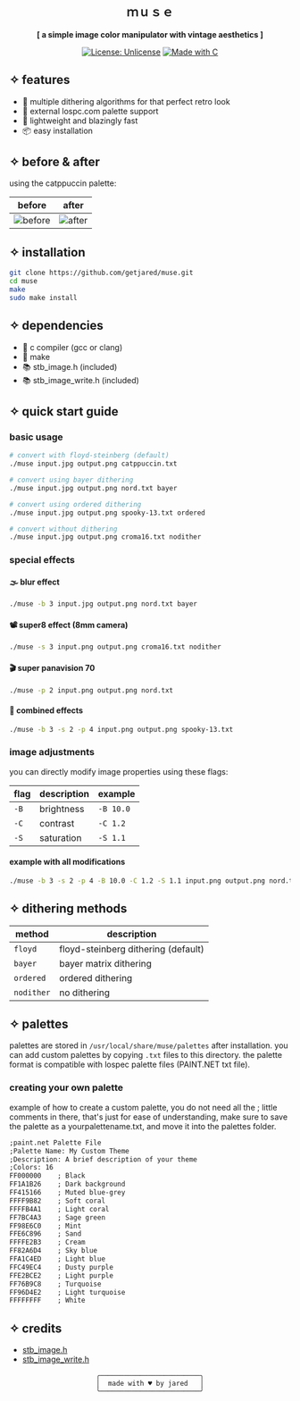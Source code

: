 <div align="center">

## ｍｕｓｅ

**[ a simple image color manipulator with vintage aesthetics ]**

[![License: Unlicense](https://img.shields.io/badge/License-Unlicense-pink.svg)](http://unlicense.org/)
[![Made with C](https://img.shields.io/badge/Made%20with-C-purple.svg)](https://en.wikipedia.org/wiki/C_(programming_language))

</div>

## ✧ features

- 🎨 multiple dithering algorithms for that perfect retro look
- 🌈 external lospc.com palette support
- 🚀 lightweight and blazingly fast
- 📦 easy installation

## ✧ before & after

using the catppuccin palette:

| before | after |
|--------|-------|
| ![before](https://i.imgur.com/fkzmPtQ.jpg) | ![after](https://i.imgur.com/tkTjHtR.png) |

## ✧ installation

```bash
git clone https://github.com/getjared/muse.git
cd muse
make
sudo make install
```

## ✧ dependencies

- 📝 c compiler (gcc or clang)
- 🔧 make
- 📚 stb_image.h (included)
- 📚 stb_image_write.h (included)

## ✧ quick start guide

### basic usage

```bash
# convert with floyd-steinberg (default)
./muse input.jpg output.png catppuccin.txt

# convert using bayer dithering
./muse input.jpg output.png nord.txt bayer

# convert using ordered dithering
./muse input.jpg output.png spooky-13.txt ordered

# convert without dithering
./muse input.jpg output.png croma16.txt nodither
```

### special effects

#### 🌫️ blur effect
```bash
./muse -b 3 input.jpg output.png nord.txt bayer
```

#### 📽️ super8 effect (8mm camera)
```bash
./muse -s 3 input.png output.png croma16.txt nodither
```

#### 🎬 super panavision 70
```bash
./muse -p 2 input.png output.png nord.txt
```

#### 🎨 combined effects
```bash
./muse -b 3 -s 2 -p 4 input.png output.png spooky-13.txt
```

### image adjustments

you can directly modify image properties using these flags:

| flag | description | example |
|------|-------------|---------|
| `-B` | brightness | `-B 10.0` |
| `-C` | contrast | `-C 1.2` |
| `-S` | saturation | `-S 1.1` |

#### example with all modifications
```bash
./muse -b 3 -s 2 -p 4 -B 10.0 -C 1.2 -S 1.1 input.png output.png nord.txt floyd
```

## ✧ dithering methods

| method | description |
|--------|-------------|
| `floyd` | floyd-steinberg dithering (default) |
| `bayer` | bayer matrix dithering |
| `ordered` | ordered dithering |
| `nodither` | no dithering |

## ✧ palettes

palettes are stored in `/usr/local/share/muse/palettes` after installation. you can add custom palettes by copying `.txt` files to this directory. the palette format is compatible with lospec palette files (PAINT.NET txt file).

### creating your own palette
example of how to create a custom palette, you do not need all the ; little comments in there, that's just for ease of understanding, make sure to save the palette as a yourpalettename.txt, and move it into the palettes folder.

```txt
;paint.net Palette File
;Palette Name: My Custom Theme
;Description: A brief description of your theme
;Colors: 16
FF000000    ; Black
FF1A1B26    ; Dark background
FF415166    ; Muted blue-grey
FFFF9B82    ; Soft coral
FFFFB4A1    ; Light coral
FF7BC4A3    ; Sage green
FF98E6C0    ; Mint
FFE6C896    ; Sand
FFFFE2B3    ; Cream
FF82A6D4    ; Sky blue
FFA1C4ED    ; Light blue
FFC49EC4    ; Dusty purple
FFE2BCE2    ; Light purple
FF76B9C8    ; Turquoise
FF96D4E2    ; Light turquoise
FFFFFFFF    ; White
```

## ✧ credits

- [stb_image.h](https://github.com/nothings/stb/blob/master/stb_image.h)
- [stb_image_write.h](https://github.com/nothings/stb/blob/master/stb_image_write.h)

<div align="center">

```ascii
╭─────────────────────────╮
│  made with ♥ by jared   │
╰─────────────────────────╯
```

</div>
